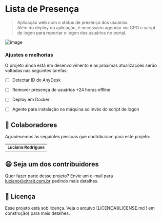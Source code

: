 


# Lista de Presença

> Aplicação web com o status de presença dos usuários.  
> Além do deploy da aplicação, é necessário agendar via GPO o script de logon para reportar o logon dos usuários no portal.
    
  
![image](https://user-images.githubusercontent.com/91758384/146705048-ab73e722-0512-4beb-877b-3bbaf30a3a48.png)


### Ajustes e melhorias

O projeto ainda está em desenvolvimento e as próximas atualizações serão voltadas nas seguintes tarefas:

- [ ] Detectar ID do AnyDesk
- [ ] Remover presença de usuários +24 horas offline
- [ ] Deploy em Docker
- [ ] Agente para instalação na máquina ao invés do script de logon




## 🤝 Colaboradores

Agradecemos às seguintes pessoas que contribuíram para este projeto:

<table>
  <tr>
    <td align="center">
      <a href="#">
        <sub>
          <b>Luciano Rodrigues</b>
        </sub>
      </a>
    </td>
  </tr>
</table>


## 😄 Seja um dos contribuidores<br>

Quer fazer parte desse projeto? Envie um e-mail para luciano@citrait.com.br pedindo mais detalhes.

## 📝 Licença

Esse projeto está sob licença. Veja o arquivo [LICENÇA](LICENSE.md ! em construção) para mais detalhes.
